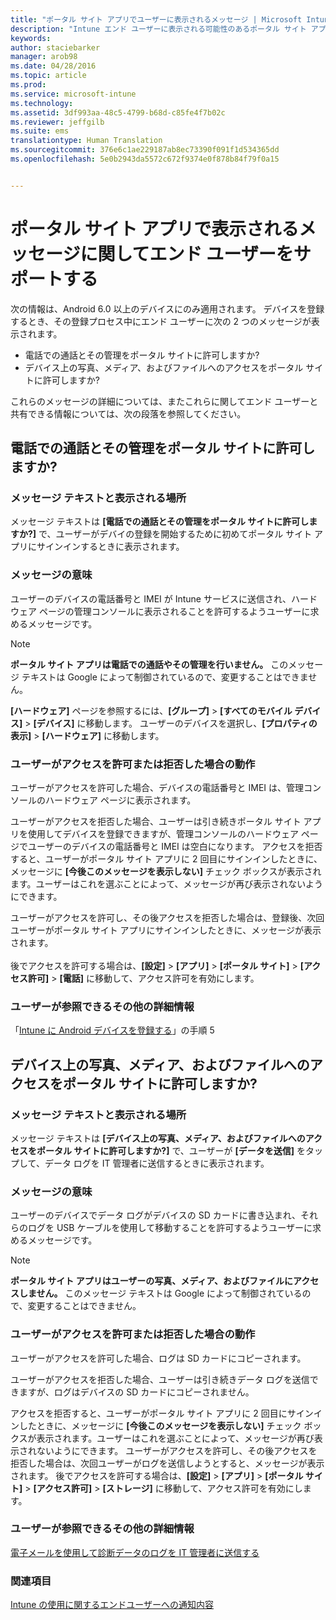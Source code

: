 ```yaml
---
title: "ポータル サイト アプリでユーザーに表示されるメッセージ | Microsoft Intune"
description: "Intune エンド ユーザーに表示される可能性のあるポータル サイト アプリのメッセージ"
keywords: 
author: staciebarker
manager: arob98
ms.date: 04/28/2016
ms.topic: article
ms.prod: 
ms.service: microsoft-intune
ms.technology: 
ms.assetid: 3df993aa-48c5-4799-b68d-c85fe4f7b02c
ms.reviewer: jeffgilb
ms.suite: ems
translationtype: Human Translation
ms.sourcegitcommit: 376e6c1ae229187ab8ec73390f091f1d534365dd
ms.openlocfilehash: 5e0b2943da5572c672f9374e0f878b84f79f0a15


---
```


# ポータル サイト アプリで表示されるメッセージに関してエンド ユーザーをサポートする

次の情報は、Android 6.0 以上のデバイスにのみ適用されます。 デバイスを登録するとき、その登録プロセス中にエンド ユーザーに次の 2 つのメッセージが表示されます。

- 電話での通話とその管理をポータル サイトに許可しますか?
- デバイス上の写真、メディア、およびファイルへのアクセスをポータル サイトに許可しますか?

これらのメッセージの詳細については、またこれらに関してエンド ユーザーと共有できる情報については、次の段落を参照してください。

## 電話での通話とその管理をポータル サイトに許可しますか?

### メッセージ テキストと表示される場所
メッセージ テキストは **[電話での通話とその管理をポータル サイトに許可しますか?]** で、ユーザーがデバイの登録を開始するために初めてポータル サイト アプリにサインインするときに表示されます。

### メッセージの意味
ユーザーのデバイスの電話番号と IMEI が Intune サービスに送信され、ハードウェア ページの管理コンソールに表示されることを許可するようユーザーに求めるメッセージです。

> [!NOTE]
> **ポータル サイト アプリは電話での通話やその管理を行いません。** このメッセージ テキストは Google によって制御されているので、変更することはできません。

**[ハードウェア]** ページを参照するには、**[グループ]** > **[すべてのモバイル デバイス]** >  **[デバイス]** に移動します。 ユーザーのデバイスを選択し、**[プロパティの表示]** > **[ハードウェア]** に移動します。

### ユーザーがアクセスを許可または拒否した場合の動作
ユーザーがアクセスを許可した場合、デバイスの電話番号と IMEI は、管理コンソールのハードウェア ページに表示されます。

ユーザーがアクセスを拒否した場合、ユーザーは引き続きポータル サイト アプリを使用してデバイスを登録できますが、管理コンソールのハードウェア ページでユーザーのデバイスの電話番号と IMEI は空白になります。 アクセスを拒否すると、ユーザーがポータル サイト アプリに 2 回目にサインインしたときに、メッセージに **[今後このメッセージを表示しない]** チェック ボックスが表示されます。ユーザーはこれを選ぶことによって、メッセージが再び表示されないようにできます。

ユーザーがアクセスを許可し、その後アクセスを拒否した場合は、登録後、次回ユーザーがポータル サイト アプリにサインインしたときに、メッセージが表示されます。</br></br>後でアクセスを許可する場合は、**[設定]**  >  **[アプリ]**  >  **[ポータル サイト]**  >  **[アクセス許可]**  >  **[電話]** に移動して、アクセス許可を有効にします。

### ユーザーが参照できるその他の詳細情報
「[Intune に Android デバイスを登録する](/Intune/EndUser/enroll-your-device-in-intune-android)」の手順 5

## デバイス上の写真、メディア、およびファイルへのアクセスをポータル サイトに許可しますか?

### メッセージ テキストと表示される場所
メッセージ テキストは **[デバイス上の写真、メディア、およびファイルへのアクセスをポータル サイトに許可しますか?]** で、ユーザーが **[データを送信]** をタップして、データ ログを IT 管理者に送信するときに表示されます。

### メッセージの意味
ユーザーのデバイスでデータ ログがデバイスの SD カードに書き込まれ、それらのログを USB ケーブルを使用して移動することを許可するようユーザーに求めるメッセージです。   

> [!NOTE]
> **ポータル サイト アプリはユーザーの写真、メディア、およびファイルにアクセスしません。** このメッセージ テキストは Google によって制御されているので、変更することはできません。

### ユーザーがアクセスを許可または拒否した場合の動作
ユーザーがアクセスを許可した場合、ログは SD カードにコピーされます。

ユーザーがアクセスを拒否した場合、ユーザーは引き続きデータ ログを送信できますが、ログはデバイスの SD カードにコピーされません。

アクセスを拒否すると、ユーザーがポータル サイト アプリに 2 回目にサインインしたときに、メッセージに **[今後このメッセージを表示しない]** チェック ボックスが表示されます。ユーザーはこれを選ぶことによって、メッセージが再び表示されないようにできます。 ユーザーがアクセスを許可し、その後アクセスを拒否した場合は、次回ユーザーがログを送信しようとすると、メッセージが表示されます。 後でアクセスを許可する場合は、**[設定]**  >  **[アプリ]**  >  **[ポータル サイト]**  >  **[アクセス許可]**  >  **[ストレージ]** に移動して、アクセス許可を有効にします。

### ユーザーが参照できるその他の詳細情報
[電子メールを使用して診断データのログを IT 管理者に送信する](/Intune/EndUser/send-diagnostic-data-logs-to-your-it-administrator-using-email-android)


### 関連項目
[Intune の使用に関するエンドユーザーへの通知内容](/intune/deploy-use/what-to-tell-your-end-users-about-using-microsoft-intune)



<!--HONumber=Jul16_HO3-->


